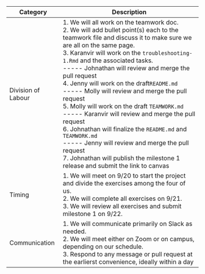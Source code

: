  Category          | Description                                                                                                          
------------------ | -------------------------------------------------------------------------------------------------------------------- 
 | Division of Labour | 1. We will all work on the teamwork doc. <br /> 2. We will add bullet point(s) each to the teamwork file and discuss it to make sure we are all on the same page. <br /> 3. Karanvir will work on the `troubleshooting-1.Rmd` and the associated tasks. <br /> ----- Johnathan will review and merge the pull request  <br /> 4. Jenny will work on the draft`README.md` <br /> ----- Molly will review and merge the pull request <br /> 5. Molly will work on the draft `TEAMWORK.md`  <br /> ----- Karanvir will review and merge the pull request  <br /> 6. Johnathan will finalize the `README.md` and `TEAMWORK.md`   <br /> ----- Jenny will review and merge the pull request <br /> 7. Johnathan will publish the milestone 1 release and submit the link to canvas  <br /> |
 |Timing             | 1. We will meet on 9/20 to start the project and divide the exercises among the four of us. <br /> 2. We will complete all exercises on 9/21.   <br />  3. We will review all exercises and submit milestone 1 on 9/22. <br /> |  
 |Communication       | 1. We will communicate primarily on Slack as needed. <br /> 2. We will meet either on Zoom or on campus, depending on our schedule. <br /> 3. Respond to any message or pull request at the earlierst convenience, ideally within a day                       |
